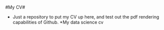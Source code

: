 #My CV#
* Just a repository to put my CV up here, and test out the pdf rendering capabilities of Github.
*My data science cv

